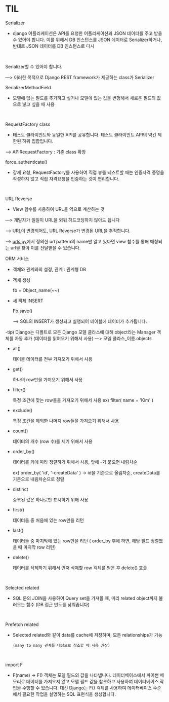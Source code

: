 # TIL

Serializer

- django 어플리케이션은 API를 요청한 어플리케이션과 JSON 데이터를 주고 받을 수 있어야 합니다. 이를 위해서 DB 인스턴스를  JSON 데이터로 Serializer하거나, 반대로 JSON 데이터를 DB 인스턴스로 다시 
<br/>

Serializer할 수 있어야 합니다.

—> 이러한 목적으로  Django REST framework가 제공하는 class가 Serializer
<br/>

SerializerMethodField

- 모델에 없는 필드를 추가하고 싶거나 모델에 있는 값을 변형해서 새로운 필드의 값으로 넣고 싶을 때 사용
<br/>

RequestFactory class

- 테스트 클라이언트와 동일한 API를 공유합니다. 테스트 클라이언트 API의 약간 제한된 하위 집합입니다.

—> APIRequestFactory : 기존 class 확장
<br/>

 force_authenticate()

- 강제 요청, RequestFactory를 사용하여 직접 뷰를 테스트할 때는 인증자격 증명을 작성하지 않고 직접 자격요청을 인증하는 것이 편리합니다.
<br/>

URL Reverse

- View 함수를 사용하여 URL을 역으로 계산하는 것

—> 개발자가 일일이 URL을 외워 하드코딩하지 않아도 됩니다

—> URL이 변경되어도, URL Reverse가 변경된 URL을 추적합니다.

—> [urls.py](http://urls.py)에서 정의한 url pattern의 name만 알고 있다면 view 함수를 통해 매칭되는 url을 찾아 이를 전달받을 수 있습니다.
<br/>

ORM 서비스

- 객체와 관계와의 설정,      관계 : 관계형  DB
- 객체 생성

    fb = Object_name(~~)

- 새 객체 INSERT

    Fb.save()

    —> SQL의 INSERT가 생성되고 실행되어 테이블에 데이터가 추가됩니다.

-tip) Django는 디폴트로 모든 Django 모델 클라스에 대해 object라는 Manager 객체를 자동 추가 (데이터를 읽어오기 위해서 사용) —> 모델 클라스_이름.objects

- all()

    테이블 데이터를 전부 가져오기 위해서 사용

- get()

    하나의 row만을 가져오기 위해서 사용

- filter()

    특정 조건에 맞는 row들을 가져오기 위해서 사용    ex) filter( name = 'Kim' )

- exclude()

    특정 조건을 제외한 나머지 row들을 가져오기 위해서 사용

- count()

    데이터의 개수 (row 수)를 세기 위해서 사용

- order_by()

    데이터를 키에 따라 정렬하기 위해서 사용, 앞에 -가 붙으면 내림차순

    ex) order_by( 'id', '-createData' )  → id을 기준으로 올림차순, createData를 기준으로 내림차순으로 정렬

- distinct

    중복된 값은 하나로만 표시하기 위해 사용

- first()

    데이터들 중 처음에 있는 row만을 리턴

- last()

    데이터들 중 마지막에 있는 row만을 리턴  ( order_by 후에 하면, 해당 필드 정렬했을 때 마지막 row 리턴)

- delete()

    데이터를 삭제하기 위해서 먼저 삭제할 row 객체를 얻은 후 delete() 호출
<br/>

Selected related

- SQL 문의 JOIN을 사용하여 Query set을 가져올 때, 미리 related object까지 불러오는 함수 (DB 접근 빈도를 낮춰줍니다)
<br/>

Prefetch related

- Selected related와 같이 data를 cache에 저장하며, 모든 relationships가 가능

      (many to many 관계를 대상으로 참조할 때 사용 권장)
<br/>


import F

- F(name) → F() 객체는 모델 필드의 값을 나타냅니다. 데이터베이스에서 파이썬 메모리로 데이터를 가져오지 않고 모델 필드 값을 참조하고 사용하여 데이터베이스 작업을 수행할 수 있습니다. 대신  Django는 F() 객체를 사용하여 데이터베이스 수준에서 필요한 작업을 설명하는 SQL 표현식을 생성합니다.
